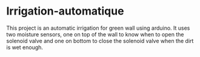 # Irrigation-automatique
This project is an automatic irrigation for green wall using arduino.
It uses two moisture sensors, one on top of the wall to know when to open the solenoid valve and one on bottom to close the solenoid valve when the dirt is wet enough.